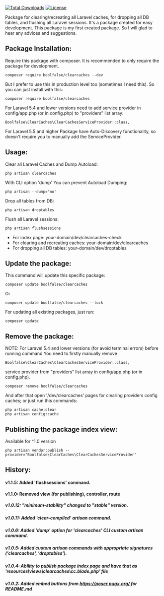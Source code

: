 
[![Total Downloads](https://poser.pugx.org/boolfalse/clearcaches/downloads)](https://packagist.org/packages/boolfalse/clearcaches)
[![License](https://poser.pugx.org/boolfalse/clearcaches/license)](https://packagist.org/packages/boolfalse/clearcaches)


Package for clearing/recreating all Laravel caches, for dropping all DB tables, and flushing all Laravel sessions. It's a package created for easy development.
This package is my first created package. So I will glad to hear any advices and suggestions.

## Package Installation:

Require this package with composer. It is recommended to only require the package for development.

```shell
composer require boolfalse/clearcaches --dev
```

But I prefer to use this in production level too (sometimes I need this). So you can just install with this:
```shell
composer require boolfalse/clearcaches
```

For Laravel 5.4 and lower versions need to add service provider in config/app.php (or in config.php) to "providers" list array:
```shell
Boolfalse\ClearCaches\ClearCachesServiceProvider::class,
```
For Laravel 5.5 and higher Package have Auto-Discovery functionality, so doesn't require you to manually add the ServiceProvider.


## Usage:

Clear all Laravel Caches and Dump Autoload:
```shell
php artisan clearcaches
```
With CLI option 'dump' You can prevent Autoload Dumping:
```shell
php artisan --dump='no'
```
Drop all tables from DB:
```shell
php artisan droptables
```

Flush all Laravel sessions:
```shell
php artisan flushsessions
```

 - For index page: your-domain/dev/clearcaches-check
 - For clearing and recreating caches: your-domain/dev/clearcaches
 - For dropping all DB tables: your-domain/dev/droptables


## Update the package:

This command will update this specific package:
```shell
composer update boolfalse/clearcaches
```
Or
```shell
composer update boolfalse/clearcaches --lock
```

For updating all existing packages, just run:
```shell
composer update
```

## Remove the package:
NOTE: For Laravel 5.4 and lower versions (for avoid terminal errors) before running command You need to firstly manually remove
```shell
Boolfalse\ClearCaches\ClearCachesServiceProvider::class,
```
service provider from "providers" list array in config/app.php (or in config.php).
```shell
composer remove boolfalse/clearcaches
```
And after that open '/dev/clearcaches' pages for clearing providers config caches;
or just run this commands:
```shell
php artisan cache:clear
php artisan config:cache
```

## Publishing the package index view:

Available for ^1.0 version
```shell
php artisan vendor:publish --provider="Boolfalse\ClearCaches\ClearCachesServiceProvider"
```


## History:

#### v1.1.5: Added 'flushsessions' command.

#### v1.1.0: Removed view (for publishing), controller, route

##### v1.0.12: "minimum-stability" changed to "stable" version.

##### v1.0.11: Added 'clear-compiled' artisan command.

##### v1.0.6: Added 'dump' option for 'clearcaches' CLI custom artisan command.

##### v1.0.5: Added custom artisan commands with appropriate signatures ('clearcaches', 'droptables').

##### v1.0.4: Ability to publish package index page and have that as 'resources\views\clearcaches\cc.blade.php' file

##### v1.0.2: Added embed buttons from https://poser.pugx.org/ for README.md
